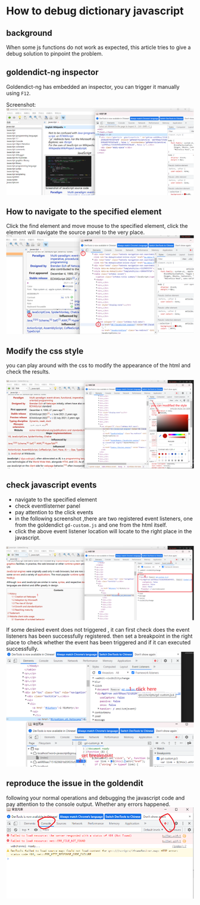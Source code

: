 # How to debug dictionary javascript

## background
When some js functions do not work as expected, this article tries to give a debug solution to pinpoint the problem.



## goldendict-ng inspector

Goldendict-ng has embedded an inspector, you can trigger it manually using `F12`.

Screenshot:
![Inspector](../img/inspector.png)

## How to navigate to the specified element

Click the find element and move mouse to the specified element, click the element will navigate the source panel to the very place.
![steps](../img/inspector-steps.png)

## Modify the css style

you can play around with the css to modify the appearance of the html and check the results.

![style](../img/inspector-style.png)

## check javascript events

- navigate to the specified element
- check eventlisterner panel
- pay attention to the click events
- in the following screenshot ,there are two registered event listeners, one from the goldendict `gd-custom.js` and one from the html itself.
- click the above event listener location will locate to the right place in the javascript.

![event](../img/inspector-event.png)


If some desired event does not triggered , it can first check does the event listeners has been successfully registered. then set a breakpoint in the right place to check whether the event has been triggered and if it can executed successfully.
![breakpoint](../img/inspector-breakpoint.png)


## reproduce the issue in the goldendit

following your normal operations and debugging the javascript code and pay attention to the console output. Whether any errors happened.
![Alt text](../img/inspector-console.png)
